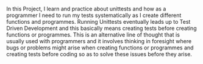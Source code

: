 In this Project, I learn and practice about unittests and how as a programmer I need to run my tests systematically as I create different functions and programmes.
Running Unittests eventually leads up to Test Driven Development and this basically means creating tests before creating functions or programmes. This is an alternative line of thought that is usually used with programmers and it involves thinking in foresight where bugs or problems might arise when creating functions or programmes and creating tests before coding so as to solve these issues before they arise.